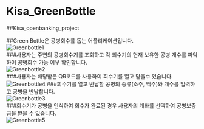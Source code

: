 # Kisa_GreenBottle
##Kisa_openbanking_project

##Green Bottle은 공병회수를 돕는 어플리케이션입니다.  
![Greenbottle1](https://user-images.githubusercontent.com/37657511/73255358-5cf33800-4203-11ea-9433-c96505c44e86.PNG)  
###사용자는 주변의 공병회수기를 조회하고 각 회수기의 현재 보유한 공병 개수를 파악하여 공병회수 가능 여부 확인합니다.  
![Greenbottle2](https://user-images.githubusercontent.com/37657511/73255503-9cba1f80-4203-11ea-90f4-c73fb529202e.PNG)  
###사용자는 배당받은 QR코드를 사용하여 회수기를 열고 닫을수 있습니다.  
![Greenbottle4](https://user-images.githubusercontent.com/37657511/73255720-0803f180-4204-11ea-9646-f0c0605e36b1.PNG)
###회수기를 열고 반납할 공병의 종류(소주, 맥주)와 개수를 입력하고 공병을 반납합니다.  
![Greenbottle3](https://user-images.githubusercontent.com/37657511/73255615-c7a47380-4203-11ea-8b28-590d661fd76b.PNG)  
###회수기가 공병을 인식하여 회수가 완료된 경우 사용자의 계좌를 선택하여 공병보증금을 받을 수 있습니다.  
![Greenbottle5](https://user-images.githubusercontent.com/37657511/73255679-eefb4080-4203-11ea-912c-3f8e9f8dcff8.PNG)
